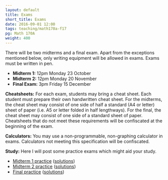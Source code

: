 ```yaml
---
layout: default
title: Exams
short_title: Exams
date: 2016-09-01 12:00
tags: teaching/math170a-f17
pg: Math 170A
weight: 400
---
```


There will be two midterms and a final exam. Apart from the exceptions mentioned below, only writing equipment will be allowed in exams. Exams must be written in pen.

* __Midterm 1:__ 12pm Monday 23 October
* __Midterm 2:__ 12pm Monday 20 November
* __Final Exam:__ 3pm Friday 15 December

__Cheatsheets:__ For each exam, students may bring a cheat sheet. Each student must prepare their own handwritten cheat sheet. For the midterms, the cheat sheet may consist of one side of half a standard (A4 or letter) sheet of paper (i.e. A5 or letter folded in half lengthways). For the final, the cheat sheet may consist of one side of a standard sheet of paper. Cheatsheets that do not meet these requirements will be confiscated at the beginning of the exam.

__Calculators:__ You may use a non-programmable, non-graphing calculator in exams. Calculators not meeting this specification will be confiscated.

__Study:__ Here I will post some practice exams which might aid your study.

- [Midterm 1 practice](./midterm1-practice.pdf) ([solutions](./midterm1-practice-solutions.pdf))
- [Midterm 2 practice](./midterm2-practice.pdf) ([solutions](./midterm2-practice-solutions.pdf))
- [Final practice](./final-practice.pdf) ([solutions](./final-practice-solutions.pdf))
